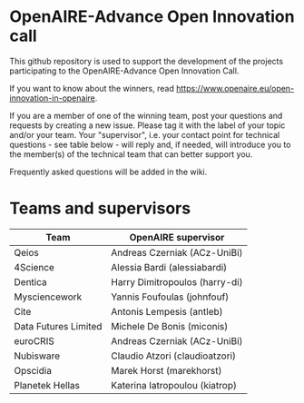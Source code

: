 # OpenAIRE-Advance Open Innovation call
This github repository is used to support the development of the projects participating to the OpenAIRE-Advance Open Innovation Call.

If you want to know about the winners, read https://www.openaire.eu/open-innovation-in-openaire.

If you are a member of one of the winning team, post your questions and requests by creating a new issue. Please tag it with the label of your topic and/or your team. Your "supervisor", i.e. your contact point for technical questions - see table below - will reply and, if needed, will introduce you to the member(s) of the technical team that can better support you. 

Frequently asked questions will be added in the wiki. 

# Teams and supervisors

| Team   |      OpenAIRE supervisor    |  
|----------|-------------|
| Qeios |  Andreas Czerniak (ACz-UniBi)| 
| 4Science  |    Alessia Bardi (alessiabardi) |
| Dentica  | Harry Dimitropoulos (harry-di)|
| Mysciencework   | Yannis Foufoulas (johnfouf) |
| Cite   | Antonis Lempesis (antleb) |
| Data Futures Limited   | Michele De Bonis (miconis)|
| euroCRIS    | Andreas Czerniak (ACz-UniBi)|
| Nubisware     | Claudio Atzori (claudioatzori)|
| Opscidia     | Marek Horst (marekhorst)|
| Planetek Hellas     | Katerina Iatropoulou (kiatrop) |

